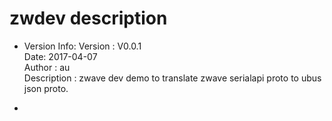 # zwdev description
* Version Info:
	Version : V0.0.1  
	Date: 2017-04-07  
	Author  : au   
	Description : zwave dev demo to translate zwave serialapi proto to ubus json proto.  

-
